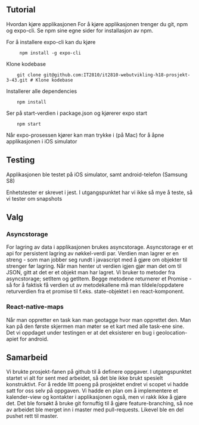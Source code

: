 ## Tutorial ##
Hvordan kjøre applikasjonen
For å kjøre applikasjonen trenger du git, npm og expo-cli. Se npm sine egne sider for installasjon av npm.

For å installere expo-cli kan du kjøre

```
     npm install -g expo-cli

```

Klone kodebase
```
    git clone git@github.com:IT2810/it2810-webutvikling-h18-prosjekt-3-43.git # Klone kodebase
```

 Installerer alle dependencies
```
    npm install 
```

Ser på start-verdien i package.json og kjørerer expo start
```
    npm start  
```

Når expo-prosessen kjører kan man trykke i (på Mac) for å åpne applikasjonen i
iOS simulator


## Testing ##
Applikasjonen ble testet på iOS simulator, samt android-telefon (Samsung S8)

Enhetstester er skrevet i jest. I utgangspunktet har vi ikke så mye å teste,
så vi tester om snapshots


## Valg ##
### Asyncstorage ###
For lagring av data i applikasjonen brukes asyncstorage. Asyncstorage er et api
for persistent lagring av nøkkel-verdi par. Verdien man lagrer er en streng -
som man jobber seg rundt i javascript med å gjøre om objekter til strenger før
lagring. Når man henter ut verdien igjen gjør man det om til JSON, gitt at det
er et objekt man har lagret. Vi bruker to metoder fra asyncstorage; setItem og
getItem. Begge metodene returnerer et Promise - så for å faktisk få verdien ut
av metodekallene må man tildele/oppdatere returverdien fra et promise til
f.eks. state-objektet i en react-komponent. 

### React-native-maps ###
Når man oppretter en task kan man geotagge hvor man opprettet den. Man kan på
den første skjermen man møter se et kart med alle task-ene sine. Det vi oppdaget
under testingen er at det eksisterer en bug i geolocation-apiet for android.

## Samarbeid ##
Vi brukte prosjekt-fanen på github til å definere oppgaver. I utgangspunktet
startet vi alt for sent med arbeidet, så det ble ikke brukt spesielt
konstruktivt. For å redde litt poeng på prosjektet endret vi scopet vi hadde
satt for oss selv på oppgaven. Vi hadde en plan om å implementere et
kalender-view og kontakter i applikasjonen også, men vi rakk ikke å gjøre det.
Det ble forsøkt å bruke git fornuftig til å gjøre feature-branching, så noe av arbeidet
ble merget inn i master med pull-requests. Likevel ble en del pushet rett til master.
